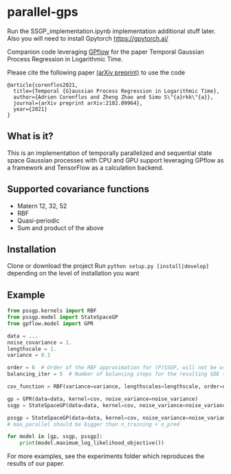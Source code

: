 # parallel-gps

Run the SSGP_implementation.ipynb implementation additional stuff later. Also you will need to install Gpytorch https://gpytorch.ai/

Companion code leveraging [GPflow](https://gpflow.readthedocs.io/en/master/) for the paper Temporal Gaussian Process Regression in Logarithmic Time.

Please cite the following paper [(arXiv preprint)](https://arxiv.org/abs/2102.09964) to use the code

```
@article{corenflos2021,
  title={Temporal {G}aussian Process Regression in Logarithmic Time},
  author={Adrien Corenflos and Zheng Zhao and Simo S\"{a}rkk\"{a}},
  journal={arXiv preprint arXiv:2102.09964},
  year={2021}
}
```

What is it?
-----------

This is an implementation of temporally parallelized and sequential state space Gaussian processes with CPU and GPU support leveraging GPflow as a framework and TensorFlow as a calculation backend.

Supported covariance functions
------------------------------

* Matern 12, 32, 52
* RBF
* Quasi-periodic
* Sum and product of the above

Installation
------------
Clone or download the project
Run `python setup.py [install|develop]` depending on the level of installation you want  


Example
-------

```python
from pssgp.kernels import RBF
from pssgp.model import StateSpaceGP
from gpflow.model import GPR

data = ...
noise_covariance = 1.
lengthscale = 1.
variance = 0.1

order = 6  # Order of the RBF approximation for (P)SSGP, will not be used if the GP model is GPR
balancing_iter = 5  # Number of balancing steps for the resulting SDE to make it more stable, will not be used if the GP model is GPR

cov_function = RBF(variance=variance, lengthscales=lengthscale, order=order, balancing_iter=balancing_iter)

gp = GPR(data=data, kernel=cov, noise_variance=noise_variance)
ssgp = StateSpaceGP(data=data, kernel=cov, noise_variance=noise_variance, parallel=False)

pssgp = StateSpaceGP(data=data, kernel=cov, noise_variance=noise_variance, parallel=True, max_parallel=1000)  
# max_parallel should be bigger than n_training + n_pred

for model in [gp, ssgp, pssgp]:
    print(model.maximum_log_likelihood_objective())

```
For more examples, see the experiments folder which reproduces the results of our paper.
